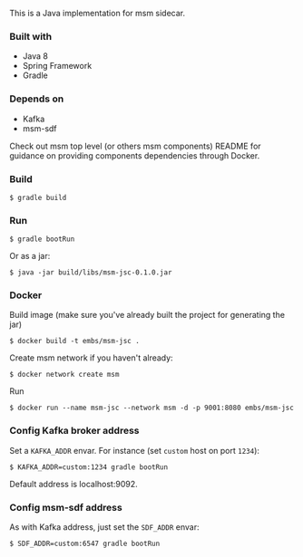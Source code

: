 This is a Java implementation for msm sidecar.

### Built with

- Java 8
- Spring Framework
- Gradle

### Depends on

- Kafka
- msm-sdf

Check out msm top level (or others msm components) README for guidance on
providing components dependencies through Docker.

### Build

    $ gradle build

### Run

    $ gradle bootRun

Or as a jar:

    $ java -jar build/libs/msm-jsc-0.1.0.jar

### Docker

Build image (make sure you've already built the project for generating the jar)

    $ docker build -t embs/msm-jsc .

Create msm network if you haven't already:

    $ docker network create msm

Run

    $ docker run --name msm-jsc --network msm -d -p 9001:8080 embs/msm-jsc

### Config Kafka broker address

Set a `KAFKA_ADDR` envar. For instance (set `custom` host on port `1234`):

    $ KAFKA_ADDR=custom:1234 gradle bootRun 

Default address is localhost:9092.

### Config msm-sdf address

As with Kafka address, just set the `SDF_ADDR` envar:

    $ SDF_ADDR=custom:6547 gradle bootRun
